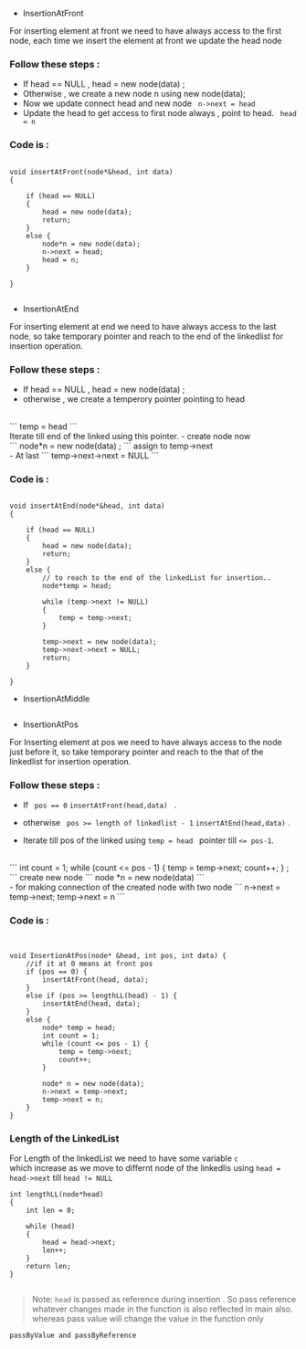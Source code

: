 * InsertionAtFront

For inserting element at front we need to have always access to the first node,
each time we insert the element at front we update the head node

### Follow these steps : 
 - If head == NULL , head = new node(data) ;
 - Otherwise , we create a new  node n using new node(data);
 - Now we update connect head and new node 
 ``` n->next = head``` 
 - Update the head to get access to first node always , point to head.
 ``` head = n```

### Code is :

```

void insertAtFront(node*&head, int data)
{

	if (head == NULL)
	{
		head = new node(data);
		return;
	}
	else {
		node*n = new node(data);
		n->next = head;
		head = n;
	}

}


```




* InsertionAtEnd


For inserting element at end we need to have always access to the last node,
so take temporary pointer and reach to the end of the linkedlist for insertion operation.

### Follow these steps : 
 - If head == NULL , head = new node(data) ;
 - otherwise , we create a temperory pointer pointing to head 
 <br />
 	``` temp = head ```
 <br />
 	Iterate till end of the linked using this pointer. 
 - create node now <br />
 		``` node*n = new node(data) ;  
 		```
 	assign to temp->next <br /> 
 - At last  ``` temp->next->next = NULL ``` 

### Code is :

```

void insertAtEnd(node*&head, int data)
{

	if (head == NULL)
	{
		head = new node(data);
		return;
	}
	else {
		// to reach to the end of the linkedList for insertion..
		node*temp = head;

		while (temp->next != NULL)
		{
			temp = temp->next;
		}

		temp->next = new node(data);
		temp->next->next = NULL;
		return;
	}

}

```


* InsertionAtMiddle

```Check middle of the linked list
```

* InsertionAtPos 


For Inserting element at pos we need to have always access to the node just before it,
so take temporary pointer and reach to the that of the linkedlist for insertion operation.

### Follow these steps : 
 - If ``` pos == 0```  ```insertAtFront(head,data) ``` .
 - otherwise ``` pos >= length of linkedlist - 1```  ```insertAtEnd(head,data)``` .

 - Iterate till pos of the linked using ```temp = head ``` pointer till ``` <= pos-1 ```.  
  <br />
 		``` 
 		int count = 1;
		while (count <= pos - 1) {
			temp = temp->next;
			count++;
		} ;  
 		```
 	create new node ``` node *n = new node(data) ```<br /> 
 - for making connection of the created node with two node 
 	``` 
 	    n->next = temp->next;
		temp->next = n 
	``` 


### Code is :

```


void InsertionAtPos(node* &head, int pos, int data) {
	//if it at 0 means at front pos
	if (pos == 0) {
		insertAtFront(head, data);
	}
	else if (pos >= lengthLL(head) - 1) {
		insertAtEnd(head, data);
	}
	else {
		node* temp = head;
		int count = 1;
		while (count <= pos - 1) {
			temp = temp->next;
			count++;
		}

		node* n = new node(data);
		n->next = temp->next;
		temp->next = n;
	}
}

```




### Length of the LinkedList

For Length of the linkedList we need to have some variable ``` c ``` <br />
which increase as we move to differnt node of the linkedlis using ```head = head->next``` till ``` head != NULL ```

```
int lengthLL(node*head)
{
	int len = 0;

	while (head)
	{
		head = head->next;
		len++;
	}
	return len;
}


```



> Note: `head` is passed as reference during insertion . So pass reference whatever changes made in the function is also
reflected in main also. whereas pass value will change the value in the function only

```
passByValue and passByReference

```